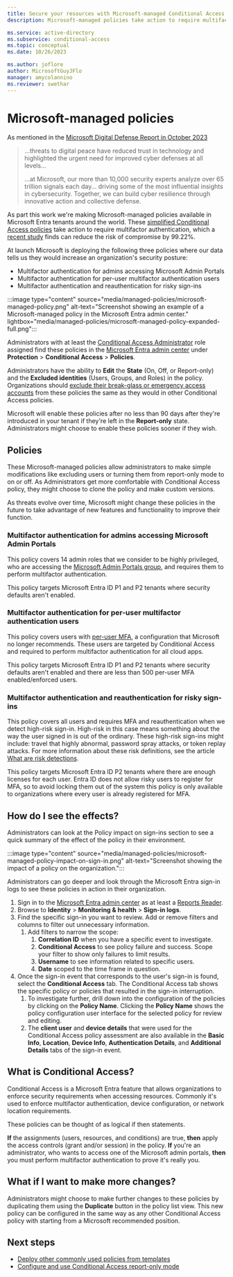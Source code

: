 ```yaml
---
title: Secure your resources with Microsoft-managed Conditional Access policies
description: Microsoft-managed policies take action to require multifactor authentication to reduce the risk of compromise.

ms.service: active-directory
ms.subservice: conditional-access
ms.topic: conceptual
ms.date: 10/26/2023

ms.author: joflore
author: MicrosoftGuyJFlo
manager: amycolannino
ms.reviewer: swethar
---
```

# Microsoft-managed policies

As mentioned in the [Microsoft Digital Defense Report in October 2023](https://www.microsoft.com/security/security-insider/microsoft-digital-defense-report-2023)

> ...threats to digital peace have reduced trust in technology and highlighted the urgent need for improved cyber defenses at all levels...
>
> ...at Microsoft, our more than 10,000 security experts analyze over 65 trillion signals each day... driving some of the most influential insights in
cybersecurity. Together, we can build cyber resilience through innovative action and collective defense.

As part this work we're making Microsoft-managed policies available in Microsoft Entra tenants around the world. These [simplified Conditional Access policies](#what-is-conditional-access) take action to require multifactor authentication, which a [recent study](https://arxiv.org/abs/2305.00945) finds can reduce the risk of compromise by 99.22%.

At launch Microsoft is deploying the following three policies where our data tells us they would increase an organization's security posture:

- Multifactor authentication for admins accessing Microsoft Admin Portals
- Multifactor authentication for per-user multifactor authentication users
- Multifactor authentication and reauthentication for risky sign-ins

:::image type="content" source="media/managed-policies/microsoft-managed-policy.png" alt-text="Screenshot showing an example of a Microsoft-managed policy in the Microsoft Entra admin center." lightbox="media/managed-policies/microsoft-managed-policy-expanded-full.png":::

Administrators with at least the [Conditional Access Administrator](../role-based-access-control/permissions-reference.md#conditional-access-administrator) role assigned find these policies in the [Microsoft Entra admin center](https://entra.microsoft.com) under **Protection** > **Conditional Access** > **Policies**.

Administrators have the ability to **Edit** the **State** (On, Off, or Report-only) and the **Excluded identities** (Users, Groups, and Roles) in the policy. Organizations should [exclude their break-glass or emergency access accounts](../role-based-access-control/security-emergency-access.md) from these policies the same as they would in other Conditional Access policies.

Microsoft will enable these policies after no less than 90 days after they're introduced in your tenant if they're left in the **Report-only** state. Administrators might choose to enable these policies sooner if they wish.

## Policies

These Microsoft-managed policies allow administrators to make simple modifications like excluding users or turning them from report-only mode to on or off. As Administrators get more comfortable with Conditional Access policy, they might choose to clone the policy and make custom versions.

As threats evolve over time, Microsoft might change these policies in the future to take advantage of new features and functionality to improve their function.

### Multifactor authentication for admins accessing Microsoft Admin Portals

This policy covers 14 admin roles that we consider to be highly privileged, who are accessing the [Microsoft Admin Portals group](how-to-policy-mfa-admin-portals.md), and requires them to perform multifactor authentication.

This policy targets Microsoft Entra ID P1 and P2 tenants where security defaults aren't enabled.

### Multifactor authentication for per-user multifactor authentication users

This policy covers users with [per-user MFA](/azure/active-directory/authentication/howto-mfa-userstates), a configuration that Microsoft no longer recommends. These users are targeted by Conditional Access and required to perform multifactor authentication for all cloud apps.

This policy targets Microsoft Entra ID P1 and P2 tenants where security defaults aren't enabled and there are less than 500 per-user MFA enabled/enforced users. 

### Multifactor authentication and reauthentication for risky sign-ins

This policy covers all users and requires MFA and reauthentication when we detect high-risk sign-in. High-risk in this case means something about the way the user signed in is out of the ordinary. These high-risk sign-ins might include: travel that highly abnormal, password spray attacks, or token replay attacks. For more information about these risk definitions, see the article [What are risk detections](/entra/id-protection/concept-identity-protection-risks#sign-in-risk-detections).

This policy targets Microsoft Entra ID P2 tenants where there are enough licenses for each user. Entra ID does not allow risky users to register for MFA, so to avoid locking them out of the system this policy is only available to organizations where every user is already registered for MFA. 

## How do I see the effects?

Administrators can look at the Policy impact on sign-ins section to see a quick summary of the effect of the policy in their environment.

:::image type="content" source="media/managed-policies/microsoft-managed-policy-impact-on-sign-in.png" alt-text="Screenshot showing the impact of a policy on the organization.":::

Administrators can go deeper and look through the Microsoft Entra sign-in logs to see these policies in action in their organization.

1. Sign in to the [Microsoft Entra admin center](https://entra.microsoft.com) as at least a [Reports Reader](~/identity/role-based-access-control/permissions-reference.md#reports-reader).
1. Browse to **Identity** > **Monitoring & health** > **Sign-in logs**.
1. Find the specific sign-in you want to review. Add or remove filters and columns to filter out unnecessary information.
   1. Add filters to narrow the scope:
      1. **Correlation ID** when you have a specific event to investigate.
      1. **Conditional Access** to see policy failure and success. Scope your filter to show only failures to limit results.
      1. **Username** to see information related to specific users.
      1. **Date** scoped to the time frame in question.
1. Once the sign-in event that corresponds to the user's sign-in is found, select the **Conditional Access** tab. The Conditional Access tab shows the specific policy or policies that resulted in the sign-in interruption.
   1. To investigate further, drill down into the configuration of the policies by clicking on the **Policy Name**. Clicking the **Policy Name** shows the policy configuration user interface for the selected policy for review and editing.
   1. The **client user** and **device details** that were used for the Conditional Access policy assessment are also available in the **Basic Info**, **Location**, **Device Info**, **Authentication Details**, and **Additional Details** tabs of the sign-in event.

## What is Conditional Access?

Conditional Access is a Microsoft Entra feature that allows organizations to enforce security requirements when accessing resources. Commonly it's used to enforce multifactor authentication, device configuration, or network location requirements.

These policies can be thought of as logical if then statements.

**If** the assignments (users, resources, and conditions) are true, **then** apply the access controls (grant and/or session) in the policy.
**If** you're an administrator, who wants to access one of the Microsoft admin portals, **then** you must perform multifactor authentication to prove it's really you.

## What if I want to make more changes?

Administrators might choose to make further changes to these policies by duplicating them using the **Duplicate** button in the policy list view. This new policy can be configured in the same way as any other Conditional Access policy with starting from a Microsoft recommended position.

## Next steps

- [Deploy other commonly used policies from templates](concept-conditional-access-policy-common.md)
- [Configure and use Conditional Access report-only mode](concept-conditional-access-report-only.md)
